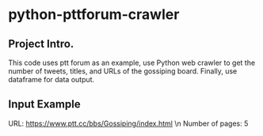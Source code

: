 # python-pttforum-crawler #

## Project Intro. ##

This code uses ptt forum as an example, use Python web crawler to get the number of tweets, titles, and URLs of the gossiping board. Finally, use dataframe for data output.

## Input Example ##
URL: https://www.ptt.cc/bbs/Gossiping/index.html \n
Number of pages: 5
